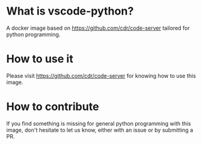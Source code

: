 # What is vscode-python?
A docker image based on https://github.com/cdr/code-server tailored for python programming.

# How to use it
Please visit https://github.com/cdr/code-server for knowing how to use this image.

# How to contribute
If you find something is missing for general python programming with this image, don't hesitate to let us know, either with an issue or by submitting a PR.

